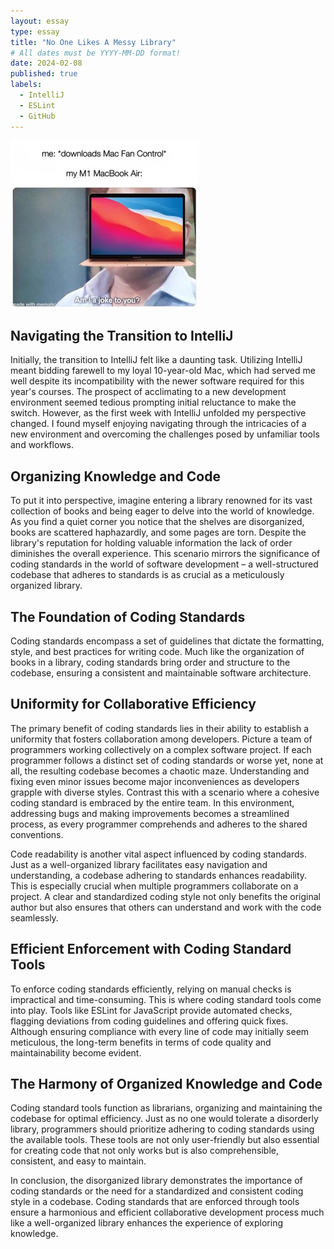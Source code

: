 ```yaml
---
layout: essay
type: essay
title: "No One Likes A Messy Library"
# All dates must be YYYY-MM-DD format!
date: 2024-02-08
published: true
labels:
  - IntelliJ
  - ESLint
  - GitHub
---
```

<div class="text-center p-4">
  <img width="300px" src="../img/mac.jpeg" class="img-thumbnail" >
</div>


## Navigating the Transition to IntelliJ
Initially, the transition to IntelliJ felt like a daunting task. Utilizing IntelliJ meant bidding farewell to my loyal 10-year-old Mac, which had served me well despite its incompatibility with the newer software required for this year's courses. The prospect of acclimating to a new development environment seemed tedious prompting initial reluctance to make the switch. However, as the first week with IntelliJ unfolded my perspective changed. I found myself enjoying navigating through the intricacies of a new environment and overcoming the challenges posed by unfamiliar tools and workflows. 

## Organizing Knowledge and Code
To put it into perspective, imagine entering a library renowned for its vast collection of books and being eager to delve into the world of knowledge. As you find a quiet corner you notice that the shelves are disorganized, books are scattered haphazardly, and some pages are torn. Despite the library's reputation for holding valuable information the lack of order diminishes the overall experience. This scenario mirrors the significance of coding standards in the world of software development – a well-structured codebase that adheres to standards is as crucial as a meticulously organized library.

## The Foundation of Coding Standards
Coding standards encompass a set of guidelines that dictate the formatting, style, and best practices for writing code. Much like the organization of books in a library, coding standards bring order and structure to the codebase, ensuring a consistent and maintainable software architecture.

## Uniformity for Collaborative Efficiency
The primary benefit of coding standards lies in their ability to establish a uniformity that fosters collaboration among developers. Picture a team of programmers working collectively on a complex software project. If each programmer follows a distinct set of coding standards or worse yet, none at all, the resulting codebase becomes a chaotic maze. Understanding and fixing even minor issues become major inconveniences as developers grapple with diverse styles. Contrast this with a scenario where a cohesive coding standard is embraced by the entire team. In this environment, addressing bugs and making improvements becomes a streamlined process, as every programmer comprehends and adheres to the shared conventions.

Code readability is another vital aspect influenced by coding standards. Just as a well-organized library facilitates easy navigation and understanding, a codebase adhering to standards enhances readability. This is especially crucial when multiple programmers collaborate on a project. A clear and standardized coding style not only benefits the original author but also ensures that others can understand and work with the code seamlessly.

## Efficient Enforcement with Coding Standard Tools
To enforce coding standards efficiently, relying on manual checks is impractical and time-consuming. This is where coding standard tools come into play. Tools like ESLint for JavaScript provide automated checks, flagging deviations from coding guidelines and offering quick fixes. Although ensuring compliance with every line of code may initially seem meticulous, the long-term benefits in terms of code quality and maintainability become evident.

## The Harmony of Organized Knowledge and Code
Coding standard tools function as librarians, organizing and maintaining the codebase for optimal efficiency. Just as no one would tolerate a disorderly library, programmers should prioritize adhering to coding standards using the available tools. These tools are not only user-friendly but also essential for creating code that not only works but is also comprehensible, consistent, and easy to maintain.

In conclusion, the disorganized library demonstrates the importance of coding standards or the need for a standardized and consistent coding style in a codebase. Coding standards that are enforced through tools ensure a harmonious and efficient collaborative development process much like a well-organized library enhances the experience of exploring knowledge.

